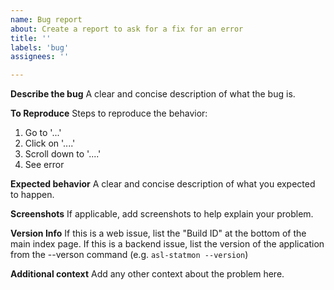 ```yaml
---
name: Bug report
about: Create a report to ask for a fix for an error
title: ''
labels: 'bug'
assignees: ''

---
```


**Describe the bug**
A clear and concise description of what the bug is.

**To Reproduce**
Steps to reproduce the behavior:
1. Go to '...'
2. Click on '....'
3. Scroll down to '....'
4. See error

**Expected behavior**
A clear and concise description of what you expected to happen.

**Screenshots**
If applicable, add screenshots to help explain your problem.

**Version Info**
If this is a web issue, list the "Build ID" at the bottom of the main index page. If this is a backend issue, list the version of the application from the --verson command (e.g. `asl-statmon --version`) 

**Additional context**
Add any other context about the problem here.
